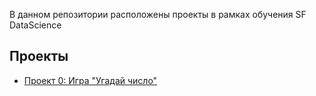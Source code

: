 В данном репозитории расположены проекты в рамках обучения SF DataScience
## Проекты
* [Проект 0: Игра "Угадай число"](https://github.com/GamburgT/SF_study/tree/b005ac1a0dc7a956750baf40645ba93fc2e936a9/project_0)

